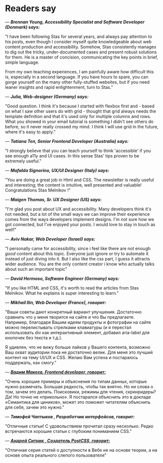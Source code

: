 # Readers say

—  ***Brennan Young, Accessibility Specialist and Software Developer (Denmark) says:***

"I have been following Stas for several years, and always pay attention to his posts, even though I consider myself quite knowledgeable about web content production and accessibility. Somehow, Stas consistently manages to dig out the tricky, under-documented cases and present robust solutions for them. He is a master of concision, communicating the key points in brief, simple language. 

From my own teaching experiences, I am painfully aware how difficult this is, especially in a second language. If you have hours to spare, you can gorge yourself on the many other fully-stuffed websites, but if you need leaner insights and rapid enlightenment, turn to Stas.”

—  ***Julia, Web-designer (Germany) says:***

"Good question. I think it's because I started with flexbox first and - based on what I saw other users do with grid - thought that grid always needs the template definition and that it's used only for multiple columns and rows. What you showed in your email tutorial is something I didn't see others do before, so it never really crossed my mind. I think I will use grid in the future, where it's easy to apply."

—  ***Tatiana Ten, Senior Frontend Developer (Australia) says:***

"I strongly believe that you can teach yourself to think 'accessible' if you see enough a11y and UI cases. In this sense Stas' tips proven to be extremely useful."

—  ***Mafalda Signorino, UX/UI Designer (Italy) says:***

"You are doing a great job in Html and CSS. The newsletter is really useful and interesting; the content is intuitive, well presented and valuable! Congratulations Stas Melnikov !"

— ***Maigen Thomas, Sr. UX Designer (US) says:***

"I'm glad you post about UX and accessibility. Many developers think it's not needed, but a lot of the small ways we can improve their experience comes from the ways developers implement designs.
I'm not sure how we got connected, but I've enjoyed your posts. I would love to stay in touch as well!" 

— ***Aviv Nakar, Web Developer (Israel) says:***

 "I personally came for accessibility, since i feel like there are not enough *good* content about this topic. Everyone just ignore or try to automate it instead of just diving into it. 
But I also like the css part, I guess it attracts wider audience. You are the only content creator i know who actually talks about such an important topic" 

— ***David Hermoso, Software Engineer (Germany) says:***

 "If you like HTML and CSS, it's worth to read the articles from Stas Melnikov. What he explains is super interesting to learn." 

— ***Mikhail Ilin, Web Developer (France), говорит:***

"Ваши советы дают конкретный вариант улучшения. Достаточно сравнить что у меня творится на сайте и что Вы предлагаете. Например, благодаря Вашим идеям продукты и фотографии на сайте можно перелистывать стрелками клавиатуры (и я перестал использовать div как интерактивный элемент, добавил aria-label для кнопочек без текста и т.д.). 

Я удивлен, что не вижу больше лайков у Вашего контента, возможно Ваш охват аудитории пока не достаточно велик. Для меня это лучший контент на тему UI/UX и CSS. Желаю Вам успеха и постараюсь поддержать, как смогу."

— ***[Вадим Макеев, Frontend developer, говорит:](https://habr.com/ru/articles/546994/#comment_22806218)***

"Очень хорошие примеры и объяснения по типам данных, которые нужно размечать. Большая редкость, чтобы так внятно. Но ни слова о том, зачем это делать. Поисковики, режимы для чтения, скринридеры? Да! Но точно не «прикольно». Я постарался объяснить это в докладе «Семантика для циников», может это поможет читателям объяснить для себя, зачем это нужно."

— ***Тимофей Чаптыков , Разработчик интерфейсов, говорит:***

"Отличные статьи! С удовольствием прочитал сразу несколько. Редко встречаются хорошие статьи с глубоким пониманием CSS."

— ***[Андрей Ситник , Создатель PostCSS, говорит:](https://twitter.com/andrey_sitnik/status/1722611558193549463)***

"Отличная серия статей о доступности в Вебе не на основе теории, а на основе опыта реального слепого пользователя"
